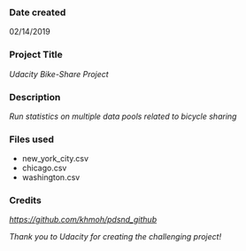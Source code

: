 ### Date created
02/14/2019

### Project Title
*Udacity Bike-Share Project*

### Description
*Run statistics on multiple data pools related to bicycle sharing*

### Files used
* new_york_city.csv
* chicago.csv
* washington.csv

### Credits
*https://github.com/khmoh/pdsnd_github*

*Thank you to Udacity for creating the challenging project!*
